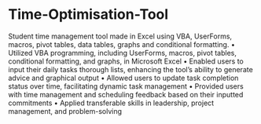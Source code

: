 # Time-Optimisation-Tool
Student time management tool made in Excel using VBA, UserForms, macros, pivot tables, data tables, graphs and conditional formatting.
• Utilized VBA programming, including UserForms, macros, pivot tables, conditional formatting, and graphs, in Microsoft Excel
• Enabled users to input their daily tasks thorough lists, enhancing the tool’s ability to generate advice and graphical output
• Allowed users to update task completion status over time, facilitating dynamic task management
• Provided users with time management and scheduling feedback based on their inputted commitments
• Applied transferable skills in leadership, project management, and problem-solving

